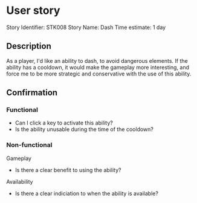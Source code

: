 # User story 

Story Identifier: STK008
Story Name: Dash
Time estimate: 1 day

## Description 

As a player, I'd like an ability to dash, to avoid dangerous elements. If the ability has a cooldown, it would make the gameplay more interesting, and force me to be more strategic and conservative with the use of this ability.

## Confirmation

### Functional
- Can I click a key to activate this ability?
- Is the ability unusable during the time of the cooldown?

### Non-functional
Gameplay
- Is there a clear benefit to using the ability?

Availability
- Is there a clear indiciation to when the ability is available?
